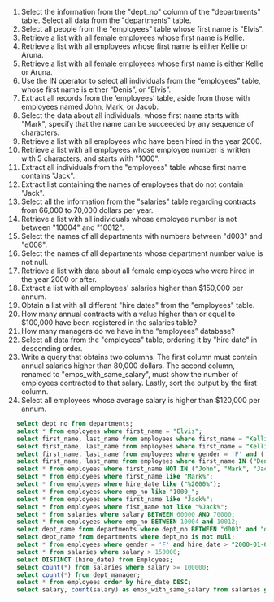 1. Select the information from the "dept_no" column of the "departments" table. Select all data from the "departments" table.
2. Select all people from the "employees" table whose first name is "Elvis".
3. Retrieve a list with all female employees whose first name is Kellie.
4. Retrieve a list with all employees whose first name is either Kellie or Aruna.
5. Retrieve a list with all female employees whose first name is either Kellie or Aruna.
6. Use the IN operator to select all individuals from the “employees” table, whose first name is either “Denis”, or “Elvis”.
7. Extract all records from the ‘employees’ table, aside from those with employees named John, Mark, or Jacob.
8. Select the data about all individuals, whose first name starts with "Mark", specify that the name can be succeeded by any sequence of characters.
9. Retrieve a list with all employees who have been hired in the year 2000.
10. Retrieve a list with all employees whose employee number is written with 5 characters, and starts with "1000".
11. Extract all individuals from the "employees" table whose first name contains "Jack".
12. Extract list containing the names of employees that do not contain "Jack".
13. Select all the information from the "salaries" table regarding contracts from 66,000 to 70,000 dollars per year.
14. Retrieve a list with all individuals whose employee number is not between "10004" and "10012".
15. Select the names of all departments with numbers between "d003" and "d006".
16. Select the names of all departments whose department number value is not null.
17. Retrieve a list with data about all female employees who were hired in the year 2000 or after.
18. Extract a list with all employees' salaries higher than $150,000 per annum.
19. Obtain a list with all different "hire dates" from the "employees" table.
20. How many annual contracts with a value higher than or equal to $100,000 have been registered in the salaries table?
21. How many managers do we have in the “employees” database?
22. Select all data from the "employees" table, ordering it by "hire date" in descending order.
23. Write a query that obtains two columns. The first column must contain annual salaries higher than 80,000 dollars. 
    The second column, renamed to "emps_with_same_salary", must show the number of employees contracted to that salary. Lastly, sort the output by the first column.
24. Select all employees whose average salary is higher than $120,000 per annum.



```sql
  select dept_no from departments;
  select * from employees where first_name = "Elvis";
  select first_name, last_name from employees where first_name = "Kellie" and gender="F";
  select first_name, last_name from employees where first_name = "Kellie" or first_name = "Aruna";
  select first_name, last_name from employees where gender = 'F' and (first_name = "Kellie" or first_name = "Aruna");
  select first_name, last_name from employees where first_name IN ("Denis", "Elvis");
  select * from employees where first_name NOT IN ("John", "Mark", "Jacob");
  select * from employees where first_name like "Mark%";
  select * from employees where hire_date like ("%2000%");
  select * from employees where emp_no like "1000_";
  select * from employees where first_name like "Jack%";
  select * from employees where fist_name not like "%Jack%";
  select * from salaries where salary BETWEEN 60000 AND 70000;
  select * from employees where emp_no BETWEEN 10004 and 10012;
  select dept_name from departments where dept_no BETWEEN "d003" and "d006";
  select dept_name from departments where dept_no is not null;
  select * from employees where gender = 'F' and hire_date > "2000-01-01";
  select * from salaries where salary > 150000; 
  select DISTINCT (hire_date) from Employees;
  select count(*) from salaries where salary >= 100000;
  select count(*) from dept_manager;
  select * from employees order by hire_date DESC;
  select salary, count(salary) as emps_with_same_salary from salaries group by salary having salary > 80000 Order by salary;
```
